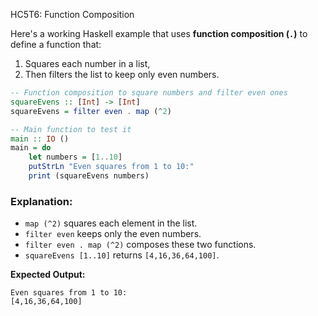 HC5T6: Function Composition

Here's a working Haskell example that uses **function composition (`.`)** to define a function that:

1. Squares each number in a list,
2. Then filters the list to keep only even numbers.

```haskell
-- Function composition to square numbers and filter even ones
squareEvens :: [Int] -> [Int]
squareEvens = filter even . map (^2)

-- Main function to test it
main :: IO ()
main = do
    let numbers = [1..10]
    putStrLn "Even squares from 1 to 10:"
    print (squareEvens numbers)
```

### Explanation:

* `map (^2)` squares each element in the list.
* `filter even` keeps only the even numbers.
* `filter even . map (^2)` composes these two functions.
* `squareEvens [1..10]` returns `[4,16,36,64,100]`.

**Expected Output:**

```
Even squares from 1 to 10:
[4,16,36,64,100]
```
